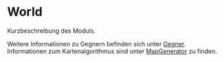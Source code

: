 # World
Kurzbeschreibung des Moduls.

Weitere Informationen zu Gegnern befinden sich unter [Gegner](Gegner.md).
Informationen zum Kartenalgorithmus sind unter [MapGenerator](MapGenerator.md) zu finden.
